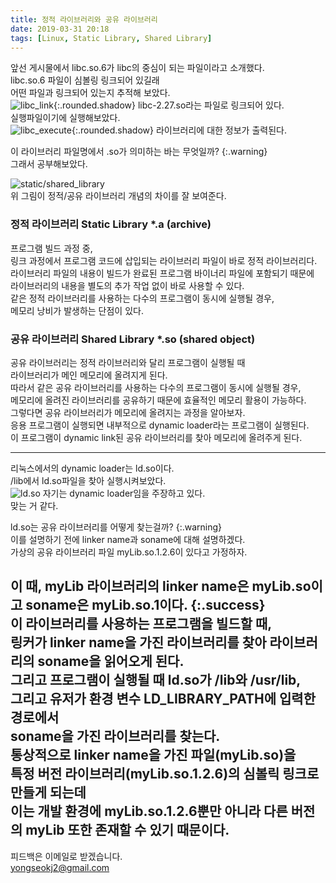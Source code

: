 ```yaml
---
title: 정적 라이브러리와 공유 라이브러리
date: 2019-03-31 20:18
tags: [Linux, Static Library, Shared Library]
---
```

앞선 게시물에서 libc.so.6가 libc의 중심이 되는 파일이라고 소개했다.  
libc.so.6 파일이 심볼링 링크되어 있길래  
어떤 파일과 링크되어 있는지 추적해 보았다.  
![libc_link](https://user-images.githubusercontent.com/17706039/55288473-36058300-53f3-11e9-927e-2ad0a4caa11a.png){:.rounded.shadow}
libc-2.27.so라는 파일로 링크되어 있다.  
실행파일이기에 실행해보았다.  
![libc_execute](https://user-images.githubusercontent.com/17706039/55288512-b5935200-53f3-11e9-8d4c-ce4fb50e08fa.png){:.rounded.shadow}
라이브러리에 대한 정보가 출력된다.  

이 라이브러리 파일명에서 .so가 의미하는 바는 무엇일까?
{:.warning}  
그래서 공부해보았다.  
<!--more-->
![static/shared_library](https://user-images.githubusercontent.com/17706039/55288547-0c009080-53f4-11e9-8748-47858820604f.gif)  
위 그림이 정적/공유 라이브러리 개념의 차이를 잘 보여준다.  
  
### 정적 라이브러리 Static Library *.a (archive)  
프로그램 빌드 과정 중,  
링크 과정에서 프로그램 코드에 삽입되는 라이브러리 파일이 바로 정적 라이브러리다.  
라이브러리 파일의 내용이 빌드가 완료된 프로그램 바이너리 파일에 포함되기 때문에  
라이브러리의 내용을 별도의 추가 작업 없이 바로 사용할 수 있다.  
같은 정적 라이브러리를 사용하는 다수의 프로그램이 동시에 실행될 경우,  
메모리 낭비가 발생하는 단점이 있다.  
  
### 공유 라이브러리 Shared Library *.so (shared object)  
공유 라이브러리는 정적 라이브러리와 달리 프로그램이 실행될 때  
라이브러리가 메인 메모리에 올려지게 된다.  
따라서 같은 공유 라이브러리를 사용하는 다수의 프로그램이 동시에 실행될 경우,  
메모리에 올려진 라이브러리를 공유하기 때문에 효율적인 메모리 활용이 가능하다.  
그렇다면 공유 라이브러리가 메모리에 올려지는 과정을 알아보자.  
응용 프로그램이 실행되면 내부적으로 dynamic loader라는 프로그램이 실행된다.  
이 프로그램이 dynamic link된 공유 라이브러리를 찾아 메모리에 올려주게 된다.  
  
---
  
리눅스에서의 dynamic loader는 ld.so이다.  
/lib에서 ld.so파일을 찾아 실행시켜보았다.  
![ld.so](https://user-images.githubusercontent.com/17706039/55288657-a2818180-53f5-11e9-8ab9-5ea1597f24f0.png)
자기는 dynamic loader임을 주장하고 있다.  
맞는 거 같다.  

ld.so는 공유 라이브러리를 어떻게 찾는걸까?
{:.warning}  
이를 설명하기 전에 linker name과 soname에 대해 설명하겠다.  
가상의 공유 라이브러리 파일 myLib.so.1.2.6이 있다고 가정하자.  

이 때, myLib 라이브러리의 linker name은 myLib.so이고 soname은 myLib.so.1이다.
{:.success}  
이 라이브러리를 사용하는 프로그램을 빌드할 때,  
링커가 linker name을 가진 라이브러리를 찾아 라이브러리의 soname을 읽어오게 된다.  
그리고 프로그램이 실행될 때 ld.so가 /lib와 /usr/lib,  
그리고 유저가 환경 변수 LD_LIBRARY_PATH에 입력한 경로에서  
soname을 가진 라이브러리를 찾는다.  
통상적으로 linker name을 가진 파일(myLib.so)을  
특정 버전 라이브러리(myLib.so.1.2.6)의 심볼릭 링크로 만들게 되는데  
이는 개발 환경에 myLib.so.1.2.6뿐만 아니라 다른 버전의 myLib 또한 존재할 수 있기 때문이다.  
---
  
피드백은 이메일로 받겠습니다.  
yongseokj2@gmail.com